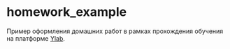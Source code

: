# homework_example
Пример оформления домашних работ в рамках прохождения обучения на платформе [Ylab](https://learning-platform-dev.ylab.website/). 
